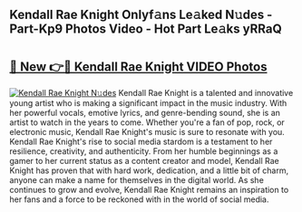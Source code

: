 ## Kendall Rae Knight Onlyf𝚊ns Le𝚊ked N𝚞des - Part-Kp9 Photos Video - Hot Part Le𝚊ks yRRaQ

# <h2><a href="http://ab89442.deff.icu/?id=Kendall+Rae+Knight">🔗 New 👉🔴 Kendall Rae Knight VIDEO Photos</a></h2>

[![Kendall Rae Knight N𝚞des](https://i.imgur.com/rIISA9y.gif)](http://ab89442.deff.icu/?id=Kendall+Rae+Knight)
Kendall Rae Knight is a talented and innovative young artist who is making a significant impact in the music industry. With her powerful vocals, emotive lyrics, and genre-bending sound, she is an artist to watch in the years to come. Whether you're a fan of pop, rock, or electronic music, Kendall Rae Knight's music is sure to resonate with you. Kendall Rae Knight's rise to social media stardom is a testament to her resilience, creativity, and authenticity. From her humble beginnings as a gamer to her current status as a content creator and model, Kendall Rae Knight has proven that with hard work, dedication, and a little bit of charm, anyone can make a name for themselves in the digital world. As she continues to grow and evolve, Kendall Rae Knight remains an inspiration to her fans and a force to be reckoned with in the world of social media.
